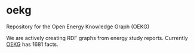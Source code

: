# oekg
Repository for the Open Energy Knowledge Graph (OEKG) 

We are actively creating RDF graphs from energy study reports. 
Currently [OEKG](https://github.com/OpenEnergyPlatform/oekg/blob/main/OEKG_in_Turtle/OEKG_With_Datasets.ttl) has 1681 facts. 

